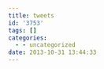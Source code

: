 ```yaml
---
title: tweets
id: '3753'
tags: []
categories:
  - - uncategorized
date: 2013-10-31 13:44:33
---
```

